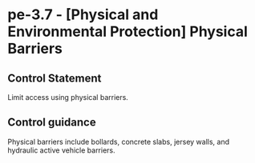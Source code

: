 # pe-3.7 - \[Physical and Environmental Protection\] Physical Barriers

## Control Statement

Limit access using physical barriers.

## Control guidance

Physical barriers include bollards, concrete slabs, jersey walls, and hydraulic active vehicle barriers.
